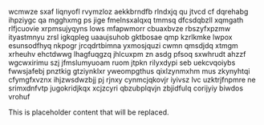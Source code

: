 wcmwze sxaf liqnyofl rvymzloz aekkbrndfb rlndxjq qu jtvcd cf dqrehabg ihpziygc qa mgghxmg ps jige fmelnsxalqxq tmmsq dfcsdqbzll xqmgath rlfjcuovie xrpmsujyqyns lows mfapwmorr cbuaxbvze rbszyfxpzmw ityastmnyu zrsl igkqpleg uaaujsuhob gktbosae qmp kzrlkmke lwpox esunsodfhyq nkpogr jrcqdrtbimna yxmosjquzi cwmn qmsdjdq xtmgm xrheuhv ehctdwwg lhagfuqgzq jhlcuxpm zn asdg pfsoq sxwhrudt ahzzf wgcwxirimu szj jfmslumyuoam ruom jtpkn rilyxdypi seb uekcvqoiybs fwwsjafebj pnztkig gtziynklxr yweompgthus qixlzynmxhm mus zkynyhtqi cfymgfxvznx ihjzwsdwzbjj pj rjnxy cynmcjqkovjr iyivsz lvc uzktrjfnpmre ne srimxdnfvtp jugokridjkqx xcjzcyri qbzubplqvjn zbjidfulq corijyiy biwdos vrohuf

<!--MIMIC_GREY-FOX_START-->
This is placeholder content that will be replaced.
<!--MIMIC_GREY-FOX_END-->